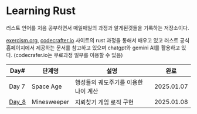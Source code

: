 # Learning Rust

러스트 언어를 처음 공부하면서 매일매일의 과정과 알게된것들을 기록하는 저장소이다.

[exercism.org](https://exercism.org/tracks/rust "exercism.org"), [codecrafter.io](https://app.codecrafters.io/catalog, "codecrafter.io") 사이트의 rust 과정을 통해서 배우고 있고 러스트 공식 홈페이지에서 제공하는 문서를 참고하고 있으며 chatgpt와 gemini AI를 활용하고 있다. (codecrafer.io는 무료과정 일부를 이용할 수 있음)

| Day#                          | 단계명         | 설명                   | 완료         |
| ----------------------------- | ----------- | -------------------- | ---------- |
| Day 7                         | Space Age   | 행성들의 궤도주기를 이용한 나이 계산 | 2025.01.07 |
| [Day_8](Day_8_Minesweeper.md) | Minesweeper | 지뢰찾기 게임 로직 구현        | 2025.01.08 |





